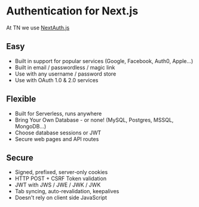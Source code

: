 # Authentication for Next.js

At TN we use [NextAuth.js](https://next-auth.js.org/)

## Easy

- Built in support for popular services (Google, Facebook, Auth0, Apple…)
- Built in email / passwordless / magic link
- Use with any username / password store
- Use with OAuth 1.0 & 2.0 services

## Flexible

- Built for Serverless, runs anywhere
- Bring Your Own Database - or none! (MySQL, Postgres, MSSQL, MongoDB…)
- Choose database sessions or JWT
- Secure web pages and API routes

## Secure

- Signed, prefixed, server-only cookies
- HTTP POST + CSRF Token validation
- JWT with JWS / JWE / JWK / JWK
- Tab syncing, auto-revalidation, keepalives
- Doesn't rely on client side JavaScript
